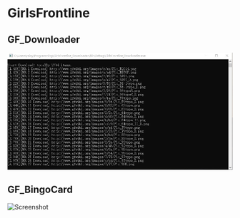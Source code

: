 # GirlsFrontline
## GF_Downloader
![Screenshot](./GF_Downloader/Screenshot.jpg)
## GF_BingoCard
![Screenshot](./GF_Downloader/Capture.png)
